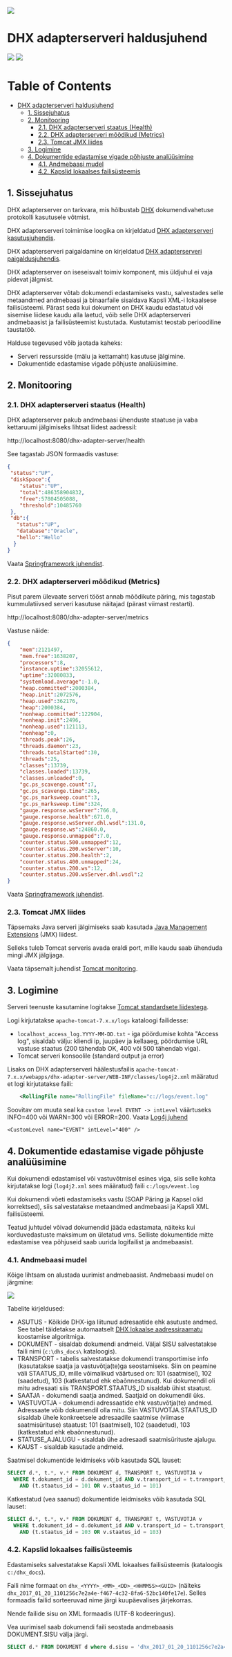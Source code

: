 ![](EL_Regionaalarengu_Fond_horisontaalne.jpg)


# DHX adapterserveri haldusjuhend

![](DHX.PNG)  ![](X-ROAD.PNG)

Table of Contents
=================

  * [DHX adapterserveri haldusjuhend](#dhx-adapterserveri-haldusjuhend)
    * [1\. Sissejuhatus](#1-sissejuhatus)
    * [2\. Monitooring](#2-monitooring)
      * [2\.1\. DHX adapterserveri staatus (Health)](#21-dhx-adapterserveri-staatus-health)
      * [2\.2\. DHX adapterserveri mõõdikud (Metrics)](#22-dhx-adapterserveri-m%C3%B5%C3%B5dikud-metrics)
      * [2\.3\. Tomcat JMX liides](#23-tomcat-jmx-liides)
    * [3\. Logimine](#3-logimine)
    * [4\. Dokumentide edastamise vigade põhjuste analüüsimine](#4-dokumentide-edastamise-vigade-p%C3%B5hjuste-anal%C3%BC%C3%BCsimine)
      * [4\.1\. Andmebaasi mudel](#41-andmebaasi-mudel)
      * [4\.2\. Kapslid lokaalses failisüsteemis](#42-kapslid-lokaalses-failis%C3%BCsteemis)

## 1. Sissejuhatus

DHX adapterserver on tarkvara, mis hõlbustab [DHX](https://e-gov.github.io/DHX/) dokumendivahetuse protokolli kasutusele võtmist.

DHX adapterserveri toimimise loogika on kirjeldatud [DHX adapterserveri kasutusjuhendis](adapter-server-kasutusjuhend.md).

DHX adapterserveri paigaldamine on kirjeldatud [DHX adapterserveri paigaldusjuhendis](adapter-server-paigaldusjuhend.md).

DHX adapterserver on iseseisvalt toimiv komponent, mis üldjuhul ei vaja pidevat jälgmist. 

DHX adapterserver võtab dokumendi edastamiseks vastu, salvestades selle metaandmed andmebaasi ja binaarfaile sisaldava Kapsli XML-i lokaalsese failisüsteemi.
Pärast seda kui dokument on DHX kaudu edastatud või sisemise liidese kaudu alla laetud, võib selle DHX adapterserveri andmebaasist ja failisüsteemist kustutada. 
Kustutamist teostab perioodiline taustatöö.   

Halduse tegevused võib jaotada kaheks:
* Serveri ressursside (mälu ja kettamaht) kasutuse jälgimine. 
* Dokumentide edastamise vigade põhjuste analüüsimine.    

## 2. Monitooring

### 2.1. DHX adapterserveri staatus (Health)
DHX adapterserver pakub andmebaasi ühenduste staatuse ja vaba kettaruumi jälgimiseks lihtsat liidest aadressil: 

http://localhost:8080/dhx-adapter-server/health

See tagastab JSON formaadis vastuse:
```json
{
 "status":"UP",
 "diskSpace":{
    "status":"UP",
    "total":486358904832,
    "free":57804505088,
    "threshold":10485760
 },
 "db":{
   "status":"UP",
   "database":"Oracle",
   "hello":"Hello"
  }
}
```

Vaata [Springframework juhendist](http://docs.spring.io/spring-boot/docs/current/reference/html/production-ready-endpoints.html#_auto_configured_healthindicators).

### 2.2. DHX adapterserveri mõõdikud (Metrics)

Pisut parem ülevaate serveri tööst annab mõõdikute päring, mis tagastab kummulatiivsed serveri kasutuse näitajad (pärast viimast restarti).  

http://localhost:8080/dhx-adapter-server/metrics

Vastuse näide:
```json
{
	"mem":2121497,
	"mem.free":1638207,
	"processors":8,
	"instance.uptime":32055612,
	"uptime":32080833,
	"systemload.average":-1.0,
	"heap.committed":2000384,
	"heap.init":2072576,
	"heap.used":362176,
	"heap":2000384,
	"nonheap.committed":122904,
	"nonheap.init":2496,
	"nonheap.used":121113,
	"nonheap":0,
	"threads.peak":26,
	"threads.daemon":23,
	"threads.totalStarted":30,
	"threads":25,
	"classes":13739,
	"classes.loaded":13739,
	"classes.unloaded":0,
	"gc.ps_scavenge.count":7,
	"gc.ps_scavenge.time":265,
	"gc.ps_marksweep.count":3,
	"gc.ps_marksweep.time":324,
	"gauge.response.wsServer":766.0,
	"gauge.response.health":671.0,
	"gauge.response.wsServer.dhl.wsdl":131.0,
	"gauge.response.ws":24860.0,
	"gauge.response.unmapped":7.0,
	"counter.status.500.unmapped":12,
	"counter.status.200.wsServer":10,
	"counter.status.200.health":2,
	"counter.status.400.unmapped":24,
	"counter.status.200.ws":12,
	"counter.status.200.wsServer.dhl.wsdl":2
}
```
Vaata [Springframework juhendist](https://docs.spring.io/spring-boot/docs/current/reference/html/production-ready-metrics.html).

### 2.3. Tomcat JMX liides

Täpsemaks Java serveri jälgimiseks saab kasutada [Java Management Extensions](https://en.wikipedia.org/wiki/Java_Management_Extensions) (JMX) liidest. 

Selleks tuleb Tomcat serveris avada eraldi port, mille kaudu saab ühenduda mingi JMX jälgijaga.

Vaata täpsemalt juhendist [Tomcat monitoring](https://tomcat.apache.org/tomcat-8.0-doc/monitoring.html).

## 3. Logimine

Serveri teenuste kasutamine logitakse [Tomcat standardsete liidestega](https://tomcat.apache.org/tomcat-7.0-doc/logging.html). 

Logi kirjutatakse `apache-tomcat-7.x.x/logs` kataloogi failidesse:
* `localhost_access_log.YYYY-MM-DD.txt` - iga pöördumise kohta "Access log", sisaldab välju: kliendi ip, juupäev ja kellaaeg, pöördumise URL vastuse staatus (200 tähendab OK, 400 või 500 tähendab viga).  
* Tomcat serveri konsoolile (standard output ja error)


Lisaks on DHX adapterserveri häälestusfailis `apache-tomcat-7.x.x/webapps/dhx-adapter-server/WEB-INF/classes/log4j2.xml` määratud et logi kirjutatakse faili: 
```xml
    <RollingFile name="RollingFile" fileName="c://logs/event.log"
```

Soovitav om muuta seal ka `custom level EVENT -> intLevel` väärtuseks INFO=400 või WARN=300 või ERROR=200. Vaata [Log4j juhend](https://logging.apache.org/log4j/2.x/manual/customloglevels.html)
``` 
<CustomLevel name="EVENT" intLevel="400" />
```

## 4. Dokumentide edastamise vigade põhjuste analüüsimine

Kui dokumendi edastamisel või vastuvõtmisel esines viga, siis selle kohta kirjutatakse logi (`log4j2.xml` sees määratud) faili `c:/logs/event.log` 

Kui dokumendi võeti edastamiseks vastu (SOAP Päring ja Kapsel olid korrektsed), siis salvestatakse metaandmed andmebaasi ja Kapsli XML failisüsteemi.

Teatud juhtudel võivad dokumendid jääda edastamata, näiteks kui korduvedastuste maksimum on ületatud vms.
Selliste dokumentide mitte edastamise vea põhjuseid saab uurida logifailist ja andmebaasist.  

### 4.1. Andmebaasi mudel

Kõige lihtsam on alustada uurimist andmebaasist. Andmebaasi mudel on järgmine:

![](dhx-adapter-database.png)

Tabelite kirjeldused:
* ASUTUS - Kõikide DHX-iga liitunud adresaatide ehk asutuste andmed. See tabel täidetakse automaatselt [DHX lokaalse aadressiraamatu](https://e-gov.github.io/DHX/#74-lokaalne-aadressiraamat) koostamise algoritmiga.
* DOKUMENT - sisaldab dokumendi andmeid. Väljal SISU salvestatakse faili nimi (`c:\dhs_docs\` kataloogis).
* TRANSPORT - tabelis salvestatakse dokumendi transportimise info (kasutatakse saatja ja vastuvõtja(te)ga seostamiseks. Siin on peamine väli STAATUS_ID, mille võimalikud väärtused on: 101 (saatmisel), 102 (saadetud),  103 (katkestatud ehk ebaõnnestunud). Kui dokumendil oli mitu adresaati siis TRANSPORT.STAATUS_ID sisaldab ühist staatust.
* SAATJA - dokumendi saatja andmed. Saatjaid on dokumendil üks.
* VASTUVOTJA - dokumendi adressaatide ehk vastuvõtja(te) andmed. Adressaate võib dokumendil olla mitu. Siin VASTUVOTJA.STAATUS_ID sisaldab ühele konkreetsele adresaadile saatmise (viimase saatmisürituse) staatust: 101 (saatmisel), 102 (saadetud), 103 (katkestatud ehk ebaõnnestunud). 
* STATUSE_AJALUGU - sisaldab ühe adresaadi saatmisürituste ajalugu.
* KAUST - sisaldab kasutade andmeid.

Saatmisel dokumentide leidmiseks võib kasutada SQL lauset:
```sql
SELECT d.*, t.*, v.* FROM DOKUMENT d, TRANSPORT t, VASTUVOTJA v
  WHERE t.dokument_id = d.dokument_id AND v.transport_id = t.transport_id
    AND (t.staatus_id = 101 OR v.staatus_id = 101)
```

Katkestatud (vea saanud) dokumentide leidmiseks võib kasutada SQL lauset:
```sql
SELECT d.*, t.*, v.* FROM DOKUMENT d, TRANSPORT t, VASTUVOTJA v
  WHERE t.dokument_id = d.dokument_id AND v.transport_id = t.transport_id
    AND (t.staatus_id = 103 OR v.staatus_id = 103)
```

### 4.2. Kapslid lokaalses failisüsteemis

Edastamiseks salvestatakse Kapsli XML lokaalses failisüsteemis (kataloogis `c:/dhx_docs`).

Faili nime formaat on `dhx_<YYYY>_<MM>_<DD>_<HHMMSS><GUID>` (näiteks `dhx_2017_01_20_1101256c7e2a4e-f467-4c32-8fa6-52bc140fe17e`). 
Selles formaadis failid sorteeruvad nime järgi kuupäevalises järjekorras.

Nende failide sisu on XML formaadis (UTF-8 kodeeringus).

Vea uurimisel saab dokumendi faili seostada andmebaasis DOKUMENT.SISU välja järgi.
```sql
SELECT d.* FROM DOKUMENT d where d.sisu = 'dhx_2017_01_20_1101256c7e2a4e-f467-4c32-8fa6-52bc140fe17e'
```


